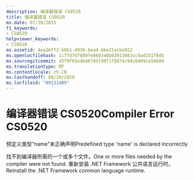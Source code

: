 ```yaml
---
description: 编译器错误 CS0520
title: 编译器错误 CS0520
ms.date: 07/20/2015
f1_keywords:
- CS0520
helpviewer_keywords:
- CS0520
ms.assetid: 4ea16ff2-b0b1-4938-bea4-6be21acba922
ms.openlocfilehash: 1c77d7d7889fe868348b92013883cc4ad251f8db
ms.sourcegitcommit: d579fb5e4b46745fd0f1f8874c94c6469ce58604
ms.translationtype: MT
ms.contentlocale: zh-CN
ms.lasthandoff: 08/30/2020
ms.locfileid: "89131489"
---
```

# <a name="compiler-error-cs0520"></a><span data-ttu-id="55d13-103">编译器错误 CS0520</span><span class="sxs-lookup"><span data-stu-id="55d13-103">Compiler Error CS0520</span></span>
<span data-ttu-id="55d13-104">预定义类型“name”未正确声明</span><span class="sxs-lookup"><span data-stu-id="55d13-104">Predefined type 'name' is declared incorrectly</span></span>  
  
 <span data-ttu-id="55d13-105">找不到编译器所需的一个或多个文件。</span><span class="sxs-lookup"><span data-stu-id="55d13-105">One or more files needed by the compiler were not found.</span></span> <span data-ttu-id="55d13-106">重新安装 .NET Framework 公共语言运行时。</span><span class="sxs-lookup"><span data-stu-id="55d13-106">Reinstall the .NET Framework common language runtime.</span></span>
